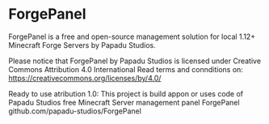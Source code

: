 # ForgePanel
ForgePanel is a free and open-source management solution for local 1.12+ Minecraft Forge Servers by Papadu Studios.

Please notice that ForgePanel by Papadu Studios is licensed under Creative Commons Attribution 4.0 International 
Read terms and connditions on: https://creativecommons.org/licenses/by/4.0/

Ready to use atribution 1.0:
This project is build appon or uses code of Papadu Studios free Minecraft Server management panel ForgePanel
github.com/papadu-studios/ForgePanel
